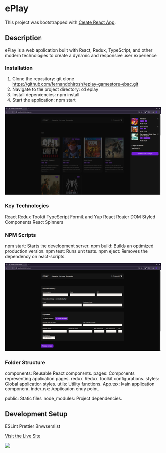 
# ePlay

This project was bootstrapped with [Create React App](https://github.com/facebook/create-react-app).


## Description

ePlay is a web application built with React, Redux, TypeScript, and other modern technologies to create a dynamic and responsive user experience


### Installation

1) Clone the repository: git clone https://github.com/fernandohiroshi/eplay-gamestore-ebac.git
2) Navigate to the project directory: cd eplay
3) Install dependencies: npm install
4) Start the application: npm start


![Preview](./preview.png)


### Key Technologies

React
Redux Toolkit
TypeScript
Formik and Yup
React Router DOM
Styled Components
React Spinners


### NPM Scripts

npm start: Starts the development server.
npm build: Builds an optimized production version.
npm test: Runs unit tests.
npm eject: Removes the dependency on react-scripts.


![Preview](./preview2.png)


### Folder Structure

components: Reusable React components.
pages: Components representing application pages.
redux: Redux Toolkit configurations.
styles: Global application styles.
utils: Utility functions.
App.tsx: Main application component.
index.tsx: Application entry point.

public: Static files.
node_modules: Project dependencies.


## Development Setup

ESLint
Prettier
Browserslist


[Visit the Live Site](https://eplaygame.vercel.app/)


[![](https://skillicons.dev/icons?i=html,react,ts,redux,styledcomponents)](https://skillicons.dev)